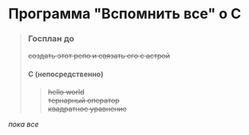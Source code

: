 # Программа "Вспомнить все" о C

> ### Госплан до
>
> ~~создать этот репо и связать его с астрой~~
> 
> #### C (непосредственно)
>> ~~hello world~~<br>
>> ~~тернарный оператор~~<br>
>> ~~квадратное уравнение~~

*пока все*
